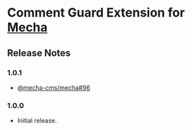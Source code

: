 Comment Guard Extension for [Mecha](https://github.com/mecha-cms/mecha)
=======================================================================

Release Notes
-------------

### 1.0.1

 - [@mecha-cms/mecha#96](https://github.com/mecha-cms/mecha/issues/96)

### 1.0.0

 - Initial release.
